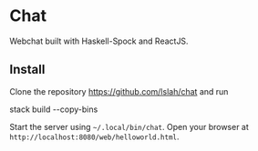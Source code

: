 # Chat
Webchat built with Haskell-Spock and ReactJS.

## Install
Clone the repository https://github.com/lslah/chat and run

  stack build --copy-bins
  
Start the server using `~/.local/bin/chat`.
Open your browser at `http://localhost:8080/web/helloworld.html`.
